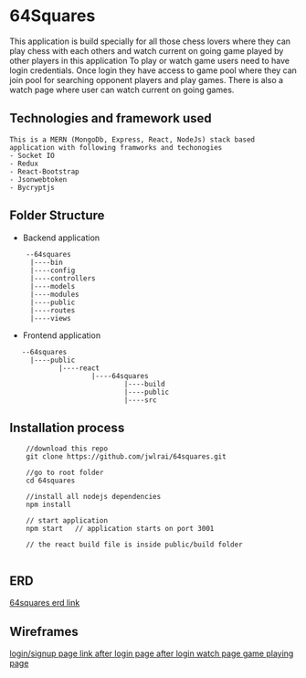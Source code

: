 # 64Squares

This application is build specially for all those chess lovers where they can play chess with each others and watch
current on going game played by other players in this application
To play or watch game users need to have login credentials. Once login they have access to game pool where they can join pool for searching opponent players and play games. There is also a watch page where user can watch current on going games.


## Technologies and framework used

```
This is a MERN (MongoDb, Express, React, NodeJs) stack based application with following framworks and techonogies
- Socket IO
- Redux
- React-Bootstrap
- Jsonwebtoken
- Bycryptjs
```

## Folder Structure

- Backend application 
```
    --64squares
     |----bin
     |----config
     |----controllers
     |----models
     |----modules
     |----public
     |----routes
     |----views
```
- Frontend application
```
   --64squares
     |----public
            |----react
                    |----64squares
                            |----build
                            |----public
                            |----src
```

## Installation process

```
    //download this repo
    git clone https://github.com/jwlrai/64squares.git

    //go to root folder 
    cd 64squares

    //install all nodejs dependencies
    npm install 

    // start application
    npm start   // application starts on port 3001

    // the react build file is inside public/build folder


```

## ERD

[ 64squares erd link ](https://github.com/jwlrai/64squares/blob/master/erd/erd.png)

## Wireframes

[ login/signup page link ](https://github.com/jwlrai/64squares/blob/master/wireframes/home%20page-login-singup.png)
[ after login page ](https://github.com/jwlrai/64squares/blob/master/wireframes/after%20login-home%20page.png)
[ after login watch page ](https://github.com/jwlrai/64squares/blob/master/wireframes/after%20login-%20watch%20page.png)
[ game playing page ](https://github.com/jwlrai/64squares/blob/master/wireframes/game%20playing%20page.png)
